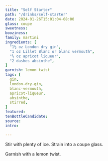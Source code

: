 ```yaml
---
title: "Self Starter"
path: "/drinks/self-starter"
date: 2024-01-26T15:01:04-08:00
glass: coupe
sweetness:
booziness:
family: martini
ingredients: [
  "1½ oz London dry gin",
  "1 oz Lillet Blanc or blanc vermouth",
  "½ oz apricot liqueur",
  "2 dashes absinthe",
]
garnish: lemon twist
tags: [
  gin,
  london-dry-gin,
  blanc-vermouth,
  apricot-liqueur,
  absinthe,
  stirred,
]
featured:
tenBottleCandidate:
source:
intro:

---
```

Stir with plenty of ice. Strain into a coupe glass.

Garnish with a lemon twist.
